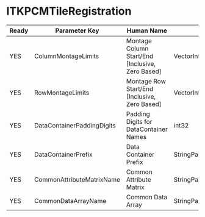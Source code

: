 # ITKPCMTileRegistration #

| Ready | Parameter Key | Human Name | Parameter Type | Parameter Class |
|-------|---------------|------------|-----------------|----------------|
| YES | ColumnMontageLimits | Montage Column Start/End [Inclusive, Zero Based] | VectorInt32Parameter::ValueType | VectorInt32Parameter |
| YES | RowMontageLimits | Montage Row Start/End [Inclusive, Zero Based] | VectorInt32Parameter::ValueType | VectorInt32Parameter |
| YES | DataContainerPaddingDigits | Padding Digits for DataContainer Names | int32 | Int32Parameter |
| YES | DataContainerPrefix | Data Container Prefix | StringParameter::ValueType | StringParameter |
| YES | CommonAttributeMatrixName | Common Attribute Matrix | StringParameter::ValueType | StringParameter |
| YES | CommonDataArrayName | Common Data Array | StringParameter::ValueType | StringParameter |
